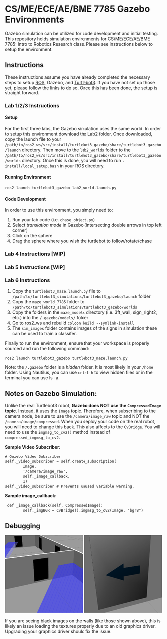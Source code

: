 # CS/ME/ECE/AE/BME 7785 Gazebo Environments
Gazebo simulation can be utilized for code development and initial testing. This repository holds simulation environments for CS/ME/ECE/AE/BME 7785: Intro to Robotics Research class. Please see instructions below to setup the environment.

## Instructions
These instructions assume you have already completed the necessary steps to setup [ROS](https://docs.ros.org/en/foxy/Installation/Ubuntu-Install-Debians.html), Gazebo, and [Turtlebot3](https://emanual.robotis.com/docs/en/platform/turtlebot3/quick-start/). If you have not set up those yet, please follow the links to do so. Once this has been done, the setup is straight forward. 

### Lab 1/2/3 Instructions
#### Setup
For the first three labs, the Gazebo simulation uses the same world. In order to setup this environment download the Lab2 folder. Once downloaded, copy the launch file to your `/path/to/ros2_ws/src/install/turtlebot3_gazebo/share/turtlebot3_gazebo/launch` directory. Then move to the `lab2_worlds` folder to the `/path/to/ros2_ws/src/install/turtlebot3_gazebo/share/turtlebot3_gazebo/worlds` directory. Once this is done, you will need to run `. install/local_setup.bash` in your ROS directory. 

#### Running Environment
```
ros2 launch turtlebot3_gazebo lab2_world.launch.py
```

#### Code Development
In order to use this environment, you simply need to:
1. Run your lab code (i.e. `chase_object.py`)
2. Select *translation mode* in Gazebo (intersecting double arrows in top left corner)
3. Click on the sphere
4. Drag the sphere where you wish the turtlebot to follow/rotate/chase


### Lab 4 Instructions [WIP]

### Lab 5 Instructions [WIP]

### Lab 6 Instructions 

1. Copy the `turtlebot3_maze.launch.py` file to `/path/to/turtlebot3_simulations/turtlebot3_gazebo/launch` folder
2. Copy the `maze_world_7785` folder to `/path/to/turtlebot3_simulations/turtlebot3_gazebo/worlds`
3. Copy the folders in the `maze_models` directory (i.e. 3ft_wall, sign_right2, etc.)  into the `/.gazebo/models/` folder
4. Go to ros2_ws and rebuild `colcon build --symlink-install`
4. The `sim_images` folder contains images of the signs in simulation these can be used to train a classifer. 

Finally to run the environment, ensure that your workspace is properly sourced and run the following command:
```
ros2 launch turtlebot3_gazebo turtlebot3_maze.launch.py
```

Note: the `/.gazebo` folder is a *hidden* folder. It is most likely in your `/home` folder. Using Nautilus, you can use `cntrl-h` to view hidden files or in the terminal you can use ls -a. 


## Notes on Gazebo Simulation:
Unlike the real Turtlebot3 robot, **Gazebo does NOT use the `CompressedImage` topic**. Instead, it uses the `Image` topic. Therefore, when subscribing to the camera node, be sure to use the `/camera/image_raw` topic and NOT the `/camera/image/compressed`. When you deploy your code on the real robot, you will need to change this back. This also affects to the `CvBridge`. You will need to use the `imgmsg_to_cv2()` method instead of `compressed_imgmsg_to_cv2`.

**Sample Video Subscriber:**
```
# Gazebo Video Subscriber
self._video_subscriber = self.create_subscription(
        Image,
        '/camera/image_raw',
        self._image_callback,
        1)
self._video_subscriber # Prevents unused variable warning.
```

**Sample image_callback:**
```
 def _image_callback(self, CompressedImage):	
        self._imgBGR = CvBridge().imgmsg_to_cv2(Image, "bgr8")
```

## Debugging
<img src="./media/black_textures.png" width="250" height="250"> <img src="./media/texture_up_close.png" width="250" height="250">

If you are seeing black images on the walls (like those shown above), this is likely an issue loading the textures properly due to an old graphics driver. Upgrading your graphics driver should fix the issue.

